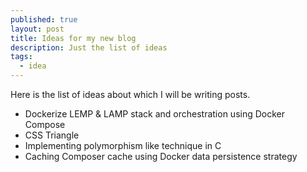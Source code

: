 ```yaml
---
published: true
layout: post
title: Ideas for my new blog
description: Just the list of ideas
tags: 
  - idea
---
```


Here is the list of ideas about which I will be writing posts.

* Dockerize LEMP &amp; LAMP stack and orchestration using Docker Compose
* CSS Triangle
* Implementing polymorphism like technique in C
* Caching Composer cache using Docker data persistence strategy
